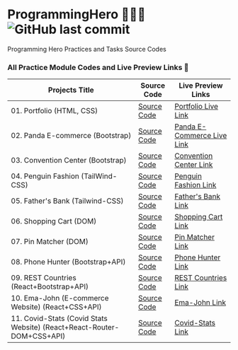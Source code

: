 # ProgrammingHero 🦸🏻‍♂️ ![GitHub last commit](https://img.shields.io/github/last-commit/ruhulaminparvez/programminghero?color=blue&label=Last%20Commit&logo=github&logoColor=white&style=plastic)
Programming Hero Practices and Tasks Source Codes 



### All Practice Module Codes and Live Preview Links 🔗

| **Projects Title** | **Source Code** | **Live Preview Links** |
| ------------------ | --------------- | ---------------------- |
| 01. Portfolio (HTML, CSS) | [Source Code](01.Portfolio-Module-4/) | [Portfolio Live Link](https://portfolio-module4.netlify.app/) |
| 02. Panda E-commerce (Bootstrap) | [Source Code](02.Panda-Bootstrap-Module-13/) | [Panda E-Commerce Live Link](https://panda-bootstrap-shop.netlify.app/) | 
| 03. Convention Center (Bootstrap) | [Source Code](03.Convention-Center-Module-12.5/) | [Convention Center Link](https://abacus-conventions.netlify.app/) |
| 04. Penguin Fashion (TailWind-CSS) | [Source Code](04.Penguin-Fashion-Module-14/) | [Penguin Fashion Link](https://penguin-fashion-center.netlify.app/) |
| 05. Father's Bank (Tailwind-CSS) | [Source Code](05.Father's-Bank-Module-27/) | [Father's Bank Link](https://fathersbank.netlify.app/) |
| 06. Shopping Cart (DOM) | [Source Code](06.Shopping-Cart-Module-28/) | [Shopping Cart Link](https://shpping-cart.netlify.app/) |
| 07. Pin Matcher (DOM) | [Source Code](07.Pin-Matcher-Module-28.5/) | [Pin Matcher Link](https://pin-generatorz.netlify.app/) |
| 08. Phone Hunter (Bootstrap+API) | [Source Code](08.Phone-Hunter-APIs-Module-34/) | [Phone Hunter Link](https://phone-hunterz.netlify.app/)|
| 09. REST Countries (React+Bootstrap+API) | [Source Code](09.Rest-Countries-Module-46/) | [REST Countries Link](https://rest-countriez.netlify.app/)|
| 10. Ema-John (E-commerce Website) (React+CSS+API) | [Source Code](10.Ema-John-Module-48/) | [Ema-John Link](https://emaa-johns.netlify.app/)|
| 11. Covid-Stats (Covid Stats Website) (React+React-Router-DOM+CSS+API) | [Source Code](11.Covid-Stats-Module-52/) | [Covid-Stats Link]()|



